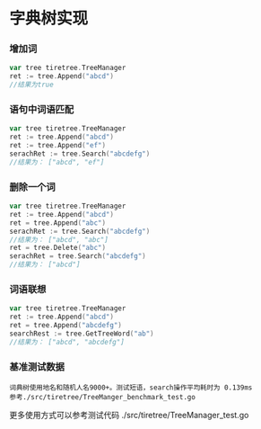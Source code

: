 # 字典树实现


### 增加词
```go
var tree tiretree.TreeManager
ret := tree.Append("abcd")
//结果为true
```

### 语句中词语匹配
```go
var tree tiretree.TreeManager
ret := tree.Append("abcd")
ret := tree.Append("ef")
serachRet := tree.Search("abcdefg")
//结果为： ["abcd", "ef"]
```

### 删除一个词
```go
var tree tiretree.TreeManager
ret := tree.Append("abcd")
ret = tree.Append("abc")
serachRet := tree.Search("abcdefg")
//结果为： ["abcd", "abc"]
ret = tree.Delete("abc")
serachRet = tree.Search("abcdefg")
//结果为： ["abcd"]
```

### 词语联想
```go
var tree tiretree.TreeManager
ret := tree.Append("abcd")
ret = tree.Append("abcdefg")
searchRest := tree.GetTreeWord("ab")
//结果为： ["abcd", "abcdefg"]
```

### 基准测试数据
    
    词典树使用地名和随机人名9000+。测试短语，search操作平均耗时为 0.139ms
    参考./src/tiretree/TreeManger_benchmark_test.go

更多使用方式可以参考测试代码 ./src/tiretree/TreeManager_test.go